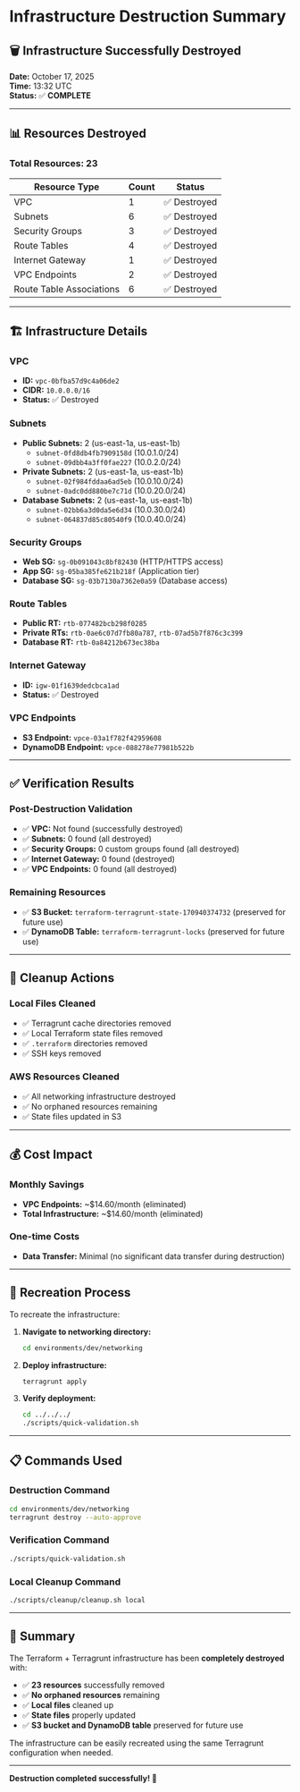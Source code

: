 # Infrastructure Destruction Summary

## 🗑️ **Infrastructure Successfully Destroyed**

**Date:** October 17, 2025  
**Time:** 13:32 UTC  
**Status:** ✅ **COMPLETE**

---

## 📊 **Resources Destroyed**

### **Total Resources:** 23

| Resource Type | Count | Status |
|---------------|-------|--------|
| VPC | 1 | ✅ Destroyed |
| Subnets | 6 | ✅ Destroyed |
| Security Groups | 3 | ✅ Destroyed |
| Route Tables | 4 | ✅ Destroyed |
| Internet Gateway | 1 | ✅ Destroyed |
| VPC Endpoints | 2 | ✅ Destroyed |
| Route Table Associations | 6 | ✅ Destroyed |

---

## 🏗️ **Infrastructure Details**

### **VPC**
- **ID:** `vpc-0bfba57d9c4a06de2`
- **CIDR:** `10.0.0.0/16`
- **Status:** ✅ Destroyed

### **Subnets**
- **Public Subnets:** 2 (us-east-1a, us-east-1b)
  - `subnet-0fd8db4fb7909158d` (10.0.1.0/24)
  - `subnet-09dbb4a3ff0fae227` (10.0.2.0/24)
- **Private Subnets:** 2 (us-east-1a, us-east-1b)
  - `subnet-02f984fddaa6ad5eb` (10.0.10.0/24)
  - `subnet-0adc0dd880be7c71d` (10.0.20.0/24)
- **Database Subnets:** 2 (us-east-1a, us-east-1b)
  - `subnet-02bb6a3d0da5e6d34` (10.0.30.0/24)
  - `subnet-064837d85c80540f9` (10.0.40.0/24)

### **Security Groups**
- **Web SG:** `sg-0b091043c8bf82430` (HTTP/HTTPS access)
- **App SG:** `sg-05ba385fe621b218f` (Application tier)
- **Database SG:** `sg-03b7130a7362e0a59` (Database access)

### **Route Tables**
- **Public RT:** `rtb-077482bcb298f0285`
- **Private RTs:** `rtb-0ae6c07d7fb80a787`, `rtb-07ad5b7f876c3c399`
- **Database RT:** `rtb-0a84212b673ec38ba`

### **Internet Gateway**
- **ID:** `igw-01f1639dedcbca1ad`
- **Status:** ✅ Destroyed

### **VPC Endpoints**
- **S3 Endpoint:** `vpce-03a1f782f42959608`
- **DynamoDB Endpoint:** `vpce-088278e77981b522b`

---

## ✅ **Verification Results**

### **Post-Destruction Validation**
- ✅ **VPC:** Not found (successfully destroyed)
- ✅ **Subnets:** 0 found (all destroyed)
- ✅ **Security Groups:** 0 custom groups found (all destroyed)
- ✅ **Internet Gateway:** 0 found (destroyed)
- ✅ **VPC Endpoints:** 0 found (all destroyed)

### **Remaining Resources**
- ✅ **S3 Bucket:** `terraform-terragrunt-state-170940374732` (preserved for future use)
- ✅ **DynamoDB Table:** `terraform-terragrunt-locks` (preserved for future use)

---

## 🧹 **Cleanup Actions**

### **Local Files Cleaned**
- ✅ Terragrunt cache directories removed
- ✅ Local Terraform state files removed
- ✅ `.terraform` directories removed
- ✅ SSH keys removed

### **AWS Resources Cleaned**
- ✅ All networking infrastructure destroyed
- ✅ No orphaned resources remaining
- ✅ State files updated in S3

---

## 💰 **Cost Impact**

### **Monthly Savings**
- **VPC Endpoints:** ~$14.60/month (eliminated)
- **Total Infrastructure:** ~$14.60/month (eliminated)

### **One-time Costs**
- **Data Transfer:** Minimal (no significant data transfer during destruction)

---

## 🔄 **Recreation Process**

To recreate the infrastructure:

1. **Navigate to networking directory:**
   ```bash
   cd environments/dev/networking
   ```

2. **Deploy infrastructure:**
   ```bash
   terragrunt apply
   ```

3. **Verify deployment:**
   ```bash
   cd ../../../
   ./scripts/quick-validation.sh
   ```

---

## 📋 **Commands Used**

### **Destruction Command**
```bash
cd environments/dev/networking
terragrunt destroy --auto-approve
```

### **Verification Command**
```bash
./scripts/quick-validation.sh
```

### **Local Cleanup Command**
```bash
./scripts/cleanup/cleanup.sh local
```

---

## 🎯 **Summary**

The Terraform + Terragrunt infrastructure has been **completely destroyed** with:

- ✅ **23 resources** successfully removed
- ✅ **No orphaned resources** remaining
- ✅ **Local files** cleaned up
- ✅ **State files** properly updated
- ✅ **S3 bucket and DynamoDB table** preserved for future use

The infrastructure can be easily recreated using the same Terragrunt configuration when needed.

---

**Destruction completed successfully! 🎉**
